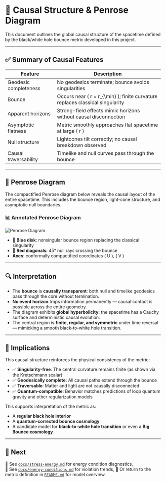 # 🧭 Causal Structure & Penrose Diagram

This document outlines the global causal structure of the spacetime defined by the black/white hole bounce metric developed in this project.

---

## ✅ Summary of Causal Features

| Feature                | Description                                                                 |
|------------------------|-----------------------------------------------------------------------------|
| Geodesic completeness  | No geodesics terminate; bounce avoids singularities                         |
| Bounce                 | Occurs near \( r = r_{\min} \); finite curvature replaces classical singularity |
| Apparent horizons      | Strong-field effects mimic horizons without causal disconnection            |
| Asymptotic flatness    | Metric smoothly approaches flat spacetime at large \( r \)                  |
| Null structure         | Lightcones tilt correctly; no causal breakdown observed                     |
| Causal traversability  | Timelike and null curves pass through the bounce                            |

---

## 📐 Penrose Diagram

The compactified Penrose diagram below reveals the causal layout of the entire spacetime. This includes the bounce region, light-cone structure, and asymptotic null boundaries.

### 📊 Annotated Penrose Diagram

![Penrose Diagram](https://i.postimg.cc/nrZK4tfj/Screenshot-2025-05-29-160710.png)

- 🔵 **Blue disk**: nonsingular bounce region replacing the classical singularity
- 🔴 **Red diagonals**: 45° null rays crossing the bounce
- **Axes**: conformally compactified coordinates \( U \), \( V \)

---

## 🔍 Interpretation

- The **bounce** is **causally transparent**: both null and timelike geodesics pass through the core without termination.
- **No event horizon** traps information permanently — causal contact is possible across the entire geometry.
- The diagram exhibits **global hyperbolicity**: the spacetime has a Cauchy surface and deterministic causal evolution.
- The central region is **finite, regular, and symmetric** under time reversal — mimicking a smooth black-to-white hole transition.

---

## 🧠 Implications

This causal structure reinforces the physical consistency of the metric:

- ✅ **Singularity-free**: The central curvature remains finite (as shown via the Kretschmann scalar)
- ✅ **Geodesically complete**: All causal paths extend through the bounce
- ✅ **Traversable**: Matter and light are not causally disconnected
- ✅ **Quantum-compatible**: Behavior matches predictions of loop quantum gravity and other regularization models

This supports interpretation of the metric as:

- A **regular black hole interior**
- A **quantum-corrected bounce cosmology**
- A candidate model for **black-to-white hole transition** or even a **Big Bounce cosmology**

---

## 🔄 Next

📄 See [`docs/stress-energy.md`](./stress-energy.md) for energy condition diagnostics,  
📄 See [`docs/energy-conditions.md`](./energy-conditions.md) for violation trends, 
📄 Or return to the metric definition in [`README.md`](../README.md) for model overview.
